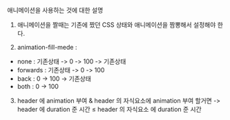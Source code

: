 애니메이션을 사용하는 것에 대한 설명

1. 애니메이션을 짤때는 기존에 짰던 CSS 상태와 애니메이션을 짬뽕해서 설정해야 한다.

2. animation-fill-mede : 
- none : 기존상태 -> 0 -> 100 -> 기존상태
- forwards : 기존상태 -> 0 -> 100
- back : 0 -> 100 -> 기존상태
- both : 0 -> 100

3. header 에 animation 부여 & header 의 자식요소에 animation 부여 할거면
-> header 에 duration 준 시간 ≤ header 의 자식요소 에 duration 준 시간
